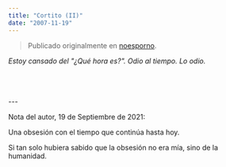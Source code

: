 ```yaml
---
title: "Cortito (II)"
date: "2007-11-19"
---
```


> Publicado originalmente en [noesporno](/noesporno).

_Estoy cansado del "¿Qué hora es?". Odio al tiempo. Lo odio._

<br>
<br>
<br>
---

Nota del autor, 19 de Septiembre de 2021:

Una obsesión con el tiempo que continúa hasta hoy.

Si tan solo hubiera sabido que la obsesión no era mía, sino de la humanidad.